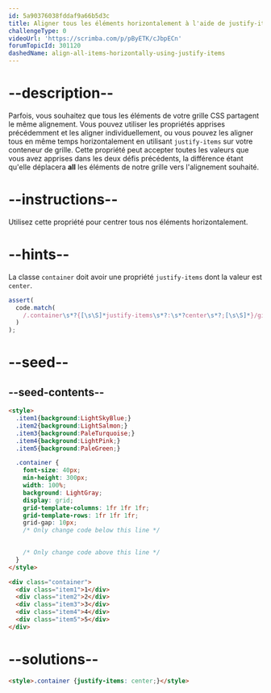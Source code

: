 ```yaml
---
id: 5a90376038fddaf9a66b5d3c
title: Aligner tous les éléments horizontalement à l'aide de justify-items
challengeType: 0
videoUrl: 'https://scrimba.com/p/pByETK/cJbpECn'
forumTopicId: 301120
dashedName: align-all-items-horizontally-using-justify-items
---
```


# --description--

Parfois, vous souhaitez que tous les éléments de votre grille CSS partagent le même alignement. Vous pouvez utiliser les propriétés apprises précédemment et les aligner individuellement, ou vous pouvez les aligner tous en même temps horizontalement en utilisant `justify-items` sur votre conteneur de grille. Cette propriété peut accepter toutes les valeurs que vous avez apprises dans les deux défis précédents, la différence étant qu'elle déplacera **all** les éléments de notre grille vers l'alignement souhaité.

# --instructions--

Utilisez cette propriété pour centrer tous nos éléments horizontalement.

# --hints--

La classe `container` doit avoir une propriété `justify-items` dont la valeur est `center`.

```js
assert(
  code.match(
    /.container\s*?{[\s\S]*justify-items\s*?:\s*?center\s*?;[\s\S]*}/gi
  )
);
```

# --seed--

## --seed-contents--

```html
<style>
  .item1{background:LightSkyBlue;}
  .item2{background:LightSalmon;}
  .item3{background:PaleTurquoise;}
  .item4{background:LightPink;}
  .item5{background:PaleGreen;}

  .container {
    font-size: 40px;
    min-height: 300px;
    width: 100%;
    background: LightGray;
    display: grid;
    grid-template-columns: 1fr 1fr 1fr;
    grid-template-rows: 1fr 1fr 1fr;
    grid-gap: 10px;
    /* Only change code below this line */

    
    /* Only change code above this line */
  }
</style>

<div class="container">
  <div class="item1">1</div>
  <div class="item2">2</div>
  <div class="item3">3</div>
  <div class="item4">4</div>
  <div class="item5">5</div>
</div>
```

# --solutions--

```html
<style>.container {justify-items: center;}</style>
```
